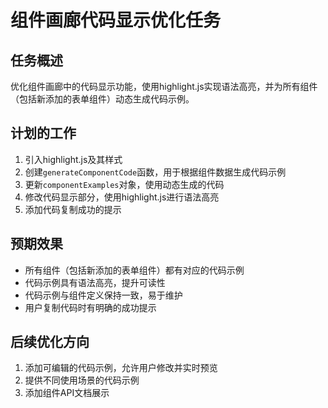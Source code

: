# 组件画廊代码显示优化任务

## 任务概述
优化组件画廊中的代码显示功能，使用highlight.js实现语法高亮，并为所有组件（包括新添加的表单组件）动态生成代码示例。

## 计划的工作
1. 引入highlight.js及其样式
2. 创建`generateComponentCode`函数，用于根据组件数据生成代码示例
3. 更新`componentExamples`对象，使用动态生成的代码
4. 修改代码显示部分，使用highlight.js进行语法高亮
5. 添加代码复制成功的提示

## 预期效果
- 所有组件（包括新添加的表单组件）都有对应的代码示例
- 代码示例具有语法高亮，提升可读性
- 代码示例与组件定义保持一致，易于维护
- 用户复制代码时有明确的成功提示

## 后续优化方向
1. 添加可编辑的代码示例，允许用户修改并实时预览
2. 提供不同使用场景的代码示例
3. 添加组件API文档展示 